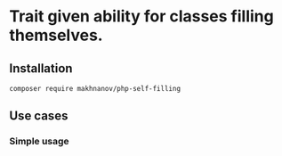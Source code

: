# Trait given ability for classes filling themselves.


Installation
-
```shell
composer require makhnanov/php-self-filling
```

## Use cases
### Simple usage

